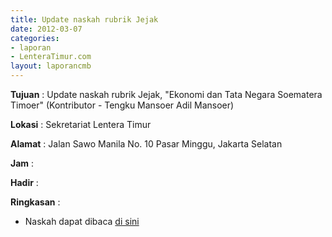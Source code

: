```yaml
---
title: Update naskah rubrik Jejak
date: 2012-03-07
categories:
- laporan
- LenteraTimur.com
layout: laporancmb
---
```



**Tujuan** : Update naskah rubrik Jejak, "Ekonomi dan Tata Negara Soematera Timoer" (Kontributor - Tengku Mansoer Adil Mansoer)	

**Lokasi** : Sekretariat Lentera Timur

**Alamat** : Jalan Sawo Manila No. 10 Pasar Minggu, Jakarta Selatan

**Jam** : 

**Hadir** : 

**Ringkasan** : 
* Naskah dapat dibaca [di sini](http://www.lenteratimur.com/2012/03/ekonomi-dan-tata-negara-soematera-timoer/)
